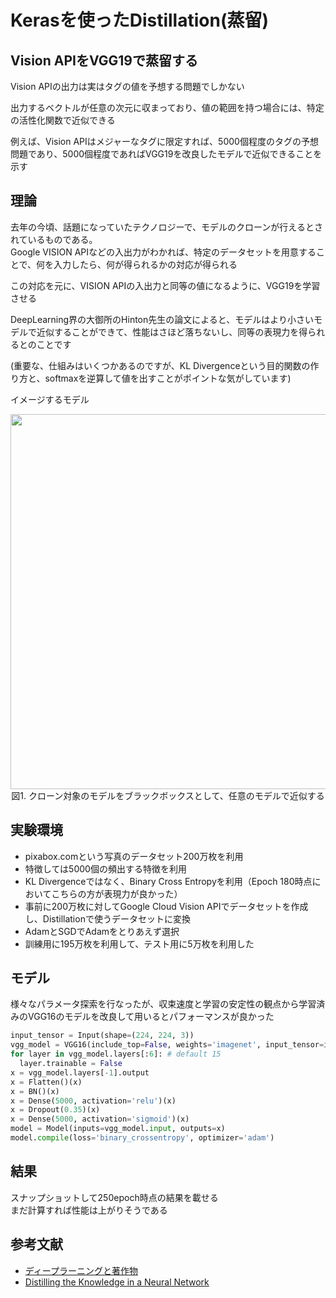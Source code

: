 # Kerasを使ったDistillation(蒸留)

## Vision APIをVGG19で蒸留する
Vision APIの出力は実はタグの値を予想する問題でしかない 

出力するベクトルが任意の次元に収まっており、値の範囲を持つ場合には、特定の活性化関数で近似できる  

例えば、Vision APIはメジャーなタグに限定すれば、5000個程度のタグの予想問題であり、5000個程度であればVGG19を改良したモデルで近似できることを示す  

## 理論
去年の今頃、話題になっていたテクノロジーで、モデルのクローンが行えるとされているものである。  
Google VISION APIなどの入出力がわかれば、特定のデータセットを用意することで、何を入力したら、何が得られるかの対応が得られる 

この対応を元に、VISION APIの入出力と同等の値になるように、VGG19を学習させる  

DeepLearning界の大御所のHinton先生の論文によると、モデルはより小さいモデルで近似することができて、性能はさほど落ちないし、同等の表現力を得られるとのことです  

(重要な、仕組みはいくつかあるのですが、KL Divergenceという目的関数の作り方と、softmaxを逆算して値を出すことがポイントな気がしています)  

イメージするモデル
<div align="center">
  <img width="600px" src="https://user-images.githubusercontent.com/4949982/32262340-71c10378-bf17-11e7-9be0-f86fdf42de69.png">
</div>
<div align="center"> 図1. クローン対象のモデルをブラックボックスとして、任意のモデルで近似する </div>

## 実験環境
- pixabox.comという写真のデータセット200万枚を利用
- 特徴しては5000個の頻出する特徴を利用
- KL Divergenceではなく、Binary Cross Entropyを利用（Epoch 180時点においてこちらの方が表現力が良かった）  
- 事前に200万枚に対してGoogle Cloud Vision APIでデータセットを作成し、Distillationで使うデータセットに変換  
- AdamとSGDでAdamをとりあえず選択
- 訓練用に195万枚を利用して、テスト用に5万枚を利用した

## モデル
様々なパラメータ探索を行なったが、収束速度と学習の安定性の観点から学習済みのVGG16のモデルを改良して用いるとパフォーマンスが良かった
```python
input_tensor = Input(shape=(224, 224, 3))
vgg_model = VGG16(include_top=False, weights='imagenet', input_tensor=input_tensor)
for layer in vgg_model.layers[:6]: # default 15
  layer.trainable = False
x = vgg_model.layers[-1].output
x = Flatten()(x)
x = BN()(x)
x = Dense(5000, activation='relu')(x)
x = Dropout(0.35)(x)
x = Dense(5000, activation='sigmoid')(x)
model = Model(inputs=vgg_model.input, outputs=x)
model.compile(loss='binary_crossentropy', optimizer='adam')
```

## 結果
スナップショットして250epoch時点の結果を載せる  
まだ計算すれば性能は上がりそうである  


## 参考文献
- [ディープラーニングと著作物](https://system.jpaa.or.jp/patent/viewPdf/2741)
- [Distilling the Knowledge in a Neural Network](https://www.cs.toronto.edu/%7Ehinton/absps/distillation.pdf)




